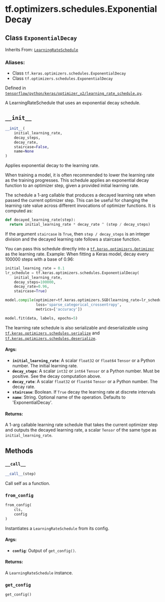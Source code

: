 <div itemscope itemtype="http://developers.google.com/ReferenceObject">
<meta itemprop="name" content="tf.optimizers.schedules.ExponentialDecay" />
<meta itemprop="path" content="Stable" />
<meta itemprop="property" content="__call__"/>
<meta itemprop="property" content="__init__"/>
<meta itemprop="property" content="from_config"/>
<meta itemprop="property" content="get_config"/>
</div>

# tf.optimizers.schedules.ExponentialDecay

## Class `ExponentialDecay`

Inherits From: [`LearningRateSchedule`](../../../tf/optimizers/schedules/LearningRateSchedule.md)

### Aliases:

* Class `tf.keras.optimizers.schedules.ExponentialDecay`
* Class `tf.optimizers.schedules.ExponentialDecay`



Defined in [`tensorflow/python/keras/optimizer_v2/learning_rate_schedule.py`](/code/stable/tensorflow/python/keras/optimizer_v2/learning_rate_schedule.py).

A LearningRateSchedule that uses an exponential decay schedule.

<h2 id="__init__"><code>__init__</code></h2>

``` python
__init__(
    initial_learning_rate,
    decay_steps,
    decay_rate,
    staircase=False,
    name=None
)
```

Applies exponential decay to the learning rate.

When training a model, it is often recommended to lower the learning rate as
the training progresses. This schedule applies an exponential decay function
to an optimizer step, given a provided initial learning rate.

The schedule a 1-arg callable that produces a decayed learning
rate when passed the current optimizer step. This can be useful for changing
the learning rate value across different invocations of optimizer functions.
It is computed as:

```python
def decayed_learning_rate(step):
  return initial_learning_rate * decay_rate ^ (step / decay_steps)
```

If the argument `staircase` is `True`, then `step / decay_steps` is
an integer division and the decayed learning rate follows a
staircase function.

You can pass this schedule directly into a <a href="../../../tf/optimizers/Optimizer.md"><code>tf.keras.optimizers.Optimizer</code></a>
as the learning rate.
Example: When fitting a Keras model, decay every 100000 steps with a base
of 0.96:

```python
initial_learning_rate = 0.1
lr_schedule = tf.keras.optimizers.schedules.ExponentialDecay(
    initial_learning_rate,
    decay_steps=100000,
    decay_rate=0.96,
    staircase=True)

model.compile(optimizer=tf.keras.optimizers.SGD(learning_rate=lr_schedule),
              loss='sparse_categorical_crossentropy',
              metrics=['accuracy'])

model.fit(data, labels, epochs=5)
```

The learning rate schedule is also serializable and deserializable using
<a href="../../../tf/optimizers/schedules/serialize.md"><code>tf.keras.optimizers.schedules.serialize</code></a> and
<a href="../../../tf/optimizers/schedules/deserialize.md"><code>tf.keras.optimizers.schedules.deserialize</code></a>.

#### Args:

* <b>`initial_learning_rate`</b>: A scalar `float32` or `float64` `Tensor` or a
    Python number.  The initial learning rate.
* <b>`decay_steps`</b>: A scalar `int32` or `int64` `Tensor` or a Python number.
    Must be positive.  See the decay computation above.
* <b>`decay_rate`</b>: A scalar `float32` or `float64` `Tensor` or a
    Python number.  The decay rate.
* <b>`staircase`</b>: Boolean.  If `True` decay the learning rate at discrete
    intervals
* <b>`name`</b>: String.  Optional name of the operation.  Defaults to
    'ExponentialDecay'.


#### Returns:

A 1-arg callable learning rate schedule that takes the current optimizer
step and outputs the decayed learning rate, a scalar `Tensor` of the same
type as `initial_learning_rate`.



## Methods

<h3 id="__call__"><code>__call__</code></h3>

``` python
__call__(step)
```

Call self as a function.

<h3 id="from_config"><code>from_config</code></h3>

``` python
from_config(
    cls,
    config
)
```

Instantiates a `LearningRateSchedule` from its config.

#### Args:

* <b>`config`</b>: Output of `get_config()`.


#### Returns:

A `LearningRateSchedule` instance.

<h3 id="get_config"><code>get_config</code></h3>

``` python
get_config()
```






